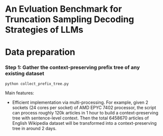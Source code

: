 # An Evluation Benchmark for Truncation Sampling Decoding Strategies of LLMs

# Data preparation
### Step 1: Gather the context-preserving prefix tree of any existing dataset
```
python collect_prefix_tree.py
```
Main features:
  - Efficient implementation via multi-processing. For example, given 2 sockets (24 cores per socket) of AMD EPYC 7402 processor, the script can process roughly 120k articles in 1 hour to build a context-preserving tree with sentence-level context. Then the total 6458670 articles of English Wikipedia dataset will be transformed into a context-preserving tree in around 2 days.
